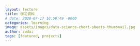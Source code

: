 ```yaml
---
layout: lecture
title: 学习资料
# date: 2020-07-17 10:59:49 -0000
categories: learning
image: assets/images/data-science-cheat-sheets-thumbnail.jpg
author: zwdai
tags: [featured, projects]
---
```


<!-- Load the element definition -->
<script type="module" src="https://cdn.jsdelivr.net/gh/zerodevx/zero-md@2/dist/zero-md.min.js"></script>

<!-- Simply set the `src` attribute to your MD file and win -->
<zero-md
    src="https://raw.githubusercontent.com/ullday-irdbay/learnig-resource/main/readme.md">
    <template>
        <!-- Load external stylesheets with a `<link rel="stylesheet">` tag -->
        <link rel="stylesheet" href="https://ullday-irdbay.github.io/static/css/main.css">
        <link rel="stylesheet" href="https://ullday-irdbay.github.io/static/css/syntax.css">
        <!-- <link rel="stylesheet" href="highlight-styles.css"> -->
  </template>
</zero-md>

<!-- [Repository on GitHub](https://github.com/dull-bird/awesome-cheat-sheets). -->

<!-- You can import `markdown` file to your `markdown` or `html` file by using [`<zero-md>`](https://zerodevx.github.io/zero-md/). -->